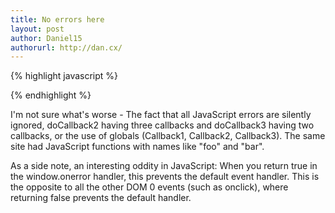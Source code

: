 ```yaml
---
title: No errors here
layout: post
author: Daniel15
authorurl: http://dan.cx/
---
```


{% highlight javascript %}
<script type="text/javascript">
    function handleError() {
        return true;
    }
    window.onerror = handleError;
</script>
<script type="text/javascript" language="javascript">
    function doCallback1(param1, param2, param3) {
        Callback1.Callback(param1, param2, param3);
    }
    function doCallback2(param1, param2, param3) {
        Callback1.Callback(param1, param2, param3);
        Callback2.Callback(param1, param2, param3);
        Callback3.Callback(param1, param2, param3);
    }
    function doCallback3(param1, param2, param3) {
        Callback2.Callback(param1, param2, param3);
        Callback3.Callback(param1, param2, param3);
    }

    function InitLocation(division) {
        clbDivision.Callback(division);
    }
</script>
{% endhighlight %}

I'm not sure what's worse - The fact that all JavaScript errors are silently ignored, doCallback2 
having three callbacks and doCallback3 having two callbacks, or the use of globals (Callback1, 
Callback2, Callback3). The same site had JavaScript functions with names like "foo" and "bar".

As a side note, an interesting oddity in JavaScript: When you return true in the window.onerror 
handler, this prevents the default event handler. This is the opposite to all the other DOM 0 
events (such as onclick), where returning false prevents the default handler.
